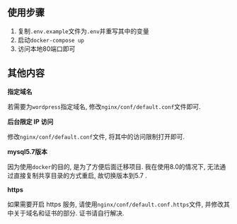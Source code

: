 ## 使用步骤

1. 复制`.env.example`文件为`.env`并重写其中的变量
2. 启动`docker-compose up`
3. 访问本地80端口即可

## 其他内容

**指定域名**

若需要为`wordpress`指定域名, 修改`nginx/conf/default.conf`文件即可.

**后台限定 IP 访问**

修改`nginx/conf/default.conf`文件, 将其中的访问限制打开即可. 

**mysql5.7版本**

因为使用`docker`的目的, 是为了方便后面迁移项目. 我在使用8.0的情况下, 无法通过直接复制共享目录的方式重启, 故切换版本到5.7 . 

**https**

如果需要开启 https 服务, 请使用`nginx/conf/default.conf.https`文件, 并修改其中关于域名和证书的部分. 证书请自行解决. 

